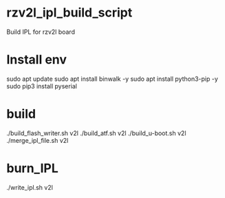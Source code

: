 # rzv2l_ipl_build_script
Build IPL for rzv2l board

# Install env
sudo apt update
sudo apt install binwalk -y
sudo apt install python3-pip -y
sudo pip3 install pyserial

# build
./build_flash_writer.sh v2l
./build_atf.sh v2l
./build_u-boot.sh v2l
./merge_ipl_file.sh v2l

# burn_IPL
./write_ipl.sh v2l
